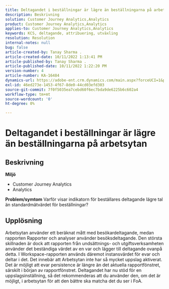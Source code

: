 ```yaml
---
title: Deltagandet i beställningar är lägre än beställningarna på arbetsytan
description: Beskrivning
solution: Customer Journey Analytics,Analytics
product: Customer Journey Analytics,Analytics
applies-to: Customer Journey Analytics,Analytics
keywords: KCS, deltagande, attribuering, utväxling
resolution: Resolution
internal-notes: null
bug: false
article-created-by: Tanay Sharma .
article-created-date: 10/11/2022 1:13:41 PM
article-published-by: Tanay Sharma .
article-published-date: 10/11/2022 1:22:20 PM
version-number: 4
article-number: KA-16484
dynamics-url: https://adobe-ent.crm.dynamics.com/main.aspx?forceUCI=1&pagetype=entityrecord&etn=knowledgearticle&id=0e9ddf82-6649-ed11-bba2-0022480868ff
exl-id: 46ed273e-1453-4f67-8de0-44cd03efd303
source-git-commit: 7f0f5035ea7cebd60f6ec7bda9de6225b6c602a4
workflow-type: tm+mt
source-wordcount: '0'
ht-degree: 0%

---
```


# Deltagandet i beställningar är lägre än beställningarna på arbetsytan

## Beskrivning

<b>Miljö</b>
- Customer Journey Analytics
- Analytics 



<b>Problem/symtom</b>
Varför visar indikatorn för beställares deltagande lägre tal än standardmätvärdet för beställningar?


## Upplösning


Arbetsytan använder ett beräknat mått med besökardeltagande, medan rapporten Rapporter och analyser använder besöksdeltagande. Den största skillnaden är dock att rapporten från undsättnings- och utgiftsverksamheten använder det beständiga värdet av en var och lägger till deltagande ovanpå detta. I Workspace-rapporten används däremot instansvärdet för evar och deltar i det. Det innebär att Arbetsytan inte har så mycket uppslag aktiverat. Det är möjligt att evar persistence är längre än det aktuella rapportfönstret, särskilt i början av rapportfönstret. Deltagandet har nu stöd för en uppslagsinställning, så det rekommenderas att du använder den, om det är möjligt, i arbetsytan för att den bättre ska matcha det du ser i FoA.
